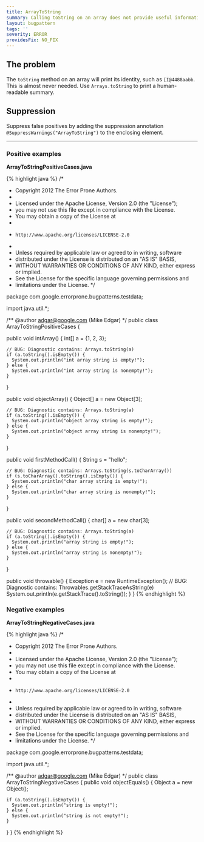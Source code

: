 ```yaml
---
title: ArrayToString
summary: Calling toString on an array does not provide useful information
layout: bugpattern
tags: ''
severity: ERROR
providesFix: NO_FIX
---
```


<!--
*** AUTO-GENERATED, DO NOT MODIFY ***
To make changes, edit the @BugPattern annotation or the explanation in docs/bugpattern.
-->

## The problem
The `toString` method on an array will print its identity, such as
`[I@4488aabb`. This is almost never needed. Use `Arrays.toString` to print a
human-readable summary.

## Suppression
Suppress false positives by adding the suppression annotation `@SuppressWarnings("ArrayToString")` to the enclosing element.

----------

### Positive examples
__ArrayToStringPositiveCases.java__

{% highlight java %}
/*
 * Copyright 2012 The Error Prone Authors.
 *
 * Licensed under the Apache License, Version 2.0 (the "License");
 * you may not use this file except in compliance with the License.
 * You may obtain a copy of the License at
 *
 *     http://www.apache.org/licenses/LICENSE-2.0
 *
 * Unless required by applicable law or agreed to in writing, software
 * distributed under the License is distributed on an "AS IS" BASIS,
 * WITHOUT WARRANTIES OR CONDITIONS OF ANY KIND, either express or implied.
 * See the License for the specific language governing permissions and
 * limitations under the License.
 */

package com.google.errorprone.bugpatterns.testdata;

import java.util.*;

/** @author adgar@google.com (Mike Edgar) */
public class ArrayToStringPositiveCases {

  public void intArray() {
    int[] a = {1, 2, 3};

    // BUG: Diagnostic contains: Arrays.toString(a)
    if (a.toString().isEmpty()) {
      System.out.println("int array string is empty!");
    } else {
      System.out.println("int array string is nonempty!");
    }
  }

  public void objectArray() {
    Object[] a = new Object[3];

    // BUG: Diagnostic contains: Arrays.toString(a)
    if (a.toString().isEmpty()) {
      System.out.println("object array string is empty!");
    } else {
      System.out.println("object array string is nonempty!");
    }
  }

  public void firstMethodCall() {
    String s = "hello";

    // BUG: Diagnostic contains: Arrays.toString(s.toCharArray())
    if (s.toCharArray().toString().isEmpty()) {
      System.out.println("char array string is empty!");
    } else {
      System.out.println("char array string is nonempty!");
    }
  }

  public void secondMethodCall() {
    char[] a = new char[3];

    // BUG: Diagnostic contains: Arrays.toString(a)
    if (a.toString().isEmpty()) {
      System.out.println("array string is empty!");
    } else {
      System.out.println("array string is nonempty!");
    }
  }

  public void throwable() {
    Exception e = new RuntimeException();
    // BUG: Diagnostic contains: Throwables.getStackTraceAsString(e)
    System.out.println(e.getStackTrace().toString());
  }
}
{% endhighlight %}

### Negative examples
__ArrayToStringNegativeCases.java__

{% highlight java %}
/*
 * Copyright 2012 The Error Prone Authors.
 *
 * Licensed under the Apache License, Version 2.0 (the "License");
 * you may not use this file except in compliance with the License.
 * You may obtain a copy of the License at
 *
 *     http://www.apache.org/licenses/LICENSE-2.0
 *
 * Unless required by applicable law or agreed to in writing, software
 * distributed under the License is distributed on an "AS IS" BASIS,
 * WITHOUT WARRANTIES OR CONDITIONS OF ANY KIND, either express or implied.
 * See the License for the specific language governing permissions and
 * limitations under the License.
 */

package com.google.errorprone.bugpatterns.testdata;

import java.util.*;

/** @author adgar@google.com (Mike Edgar) */
public class ArrayToStringNegativeCases {
  public void objectEquals() {
    Object a = new Object();

    if (a.toString().isEmpty()) {
      System.out.println("string is empty!");
    } else {
      System.out.println("string is not empty!");
    }
  }
}
{% endhighlight %}

